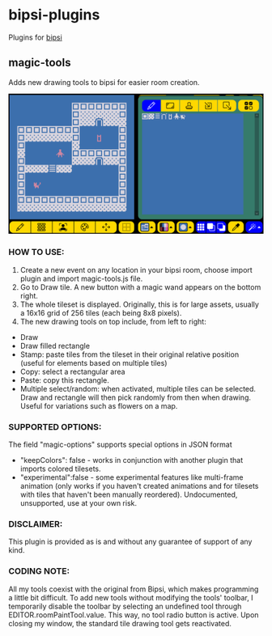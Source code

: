 # bipsi-plugins
Plugins for [bipsi](https://github.com/Ragzouken/bipsi)

## magic-tools
Adds new drawing tools to bipsi for easier room creation.

![the plugin](magic-tools-screenshot.png)

### HOW TO USE:
1. Create a new event on any location in your bipsi room, choose import plugin and import magic-tools.js file.
2. Go to Draw tile. A new button with a magic wand appears on the bottom right. 
3. The whole tileset is displayed. Originally, this is for large assets, usually a 16x16 grid of 256 tiles (each being 8x8 pixels).
4. The new drawing tools on top include, from left to right:
- Draw
- Draw filled rectangle
- Stamp: paste tiles from the tileset in their original relative position (useful for elements based on multiple tiles)
- Copy: select a rectangular area
- Paste: copy this rectangle.
- Multiple select/random: when activated, multiple tiles can be selected. Draw and rectangle will then pick randomly from then when drawing. Useful for variations such as flowers on a map.

### SUPPORTED OPTIONS: 
The field "magic-options" supports special options in JSON format
- "keepColors": false - works in conjunction with another plugin that imports colored tilesets.
- "experimental":false - some experimental features like multi-frame animation (only works if you haven't created animations and for tilesets with tiles that haven't been manually reordered). Undocumented, unsupported, use at your own risk.

### DISCLAIMER:
This plugin is provided as is and without any guarantee of support of any kind.

### CODING NOTE:
All my tools coexist with the original from Bipsi, which makes programming a little bit difficult.
To add new tools without modifying the tools' toolbar, I temporarily disable the toolbar by selecting an undefined tool through EDITOR.roomPaintTool.value. This way, no tool radio button is active.
Upon closing my window, the standard tile drawing tool gets reactivated.
